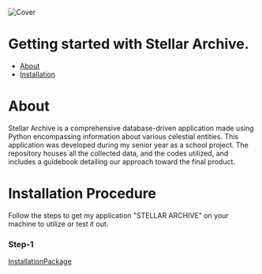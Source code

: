 ![Cover](https://github.com/viharkmanoj/Stellar-Archvie/assets/124941764/e5bd416b-0829-4e08-8b30-0fc3d2dde8e4)

# Getting started with Stellar Archive.
* [About](#About.)
* [Installation](#Installation-Procedure)

# About
Stellar Archive is a comprehensive database-driven application made using Python encompassing information about various celestial entities. This application was developed during my senior year as a school project. The repository houses all the collected data, and the codes utilized, and includes a guidebook detailing our approach toward the final product. 

# Installation Procedure
Follow the steps to get my application "STELLAR ARCHIVE" on your machine to utilize or test it out.

### Step-1

[InstallationPackage](https://github.com/viharkmanoj/Stellar-Archvie/blob/main/INSTALLATION.zip)
